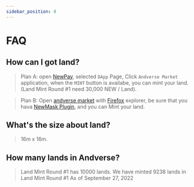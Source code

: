 ```yaml
---
sidebar_position: 8
---
```

# FAQ

## How can I got land?

> Plan A: open [NewPay](https://www.newtonproject.org/newpay/), selected `DApp` Page, Click `Andverse Market` application, when the `MINT` button is availabe, you can mint your land. (Land Mint Round #1 need 30,000 NEW / Land).

> Plan B: Open [andverse market](https://market.andverse.org) with [Firefox](https://www.mozilla.org/en-US/firefox/) explorer, be sure that you hava [NewMask Plugin](https://addons.mozilla.org/zh-CN/firefox/addon/newmask/?utm_source=addons.mozilla.org&utm_medium=referral&utm_content=search), and you can Mint your land.


## What's the size about land?

> 16m x 16m.


## How many lands in Andverse?

> Land Mint Round #1 has 10000 lands. 
> We have minted 9238 lands in Land Mint Round #1 As of September 27, 2022

